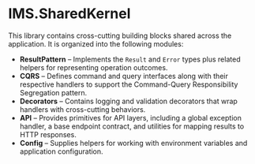 ﻿# IMS.SharedKernel

This library contains cross-cutting building blocks shared across the application. It is organized into the following modules:

- **ResultPattern** – Implements the `Result` and `Error` types plus related helpers for representing operation outcomes.
- **CQRS** – Defines command and query interfaces along with their respective handlers to support the Command-Query Responsibility Segregation pattern.
- **Decorators** – Contains logging and validation decorators that wrap handlers with cross-cutting behaviors.
- **API** – Provides primitives for API layers, including a global exception handler, a base endpoint contract, and utilities for mapping results to HTTP responses.
- **Config** – Supplies helpers for working with environment variables and application configuration.

